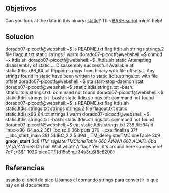 ## Objetivos
Can you look at the data in this binary: [static](https://mercury.picoctf.net/static/0f6ea599582dcce7b4f1ba94e3617baf/static)? This [BASH script](https://mercury.picoctf.net/static/0f6ea599582dcce7b4f1ba94e3617baf/ltdis.sh) might help!
## Solucion
dorado07-picoctf@webshell:~$ ls
README.txt  flag         ltdis.sh  strings    strings.2
file        flagout.txt  static    strings.1  warm
dorado07-picoctf@webshell:~$ chmod +x ltdis.sh 
dorado07-picoctf@webshell:~$ ./ltdis.sh static 
Attempting disassembly of static ...
Disassembly successful! Available at: static.ltdis.x86_64.txt
Ripping strings from binary with file offsets...
Any strings found in static have been written to static.ltdis.strings.txt with file offset
dorado07-picoctf@webshell:~$ sta
start-stop-daemon  stat               
dorado07-picoctf@webshell:~$ sttatic.ltdis.strings.txt
-bash: sttatic.ltdis.strings.txt: command not found
dorado07-picoctf@webshell:~$ static.ltdis.strings.txt
-bash: static.ltdis.strings.txt: command not found
dorado07-picoctf@webshell:~$ ls
README.txt  flag         ltdis.sh  static.ltdis.strings.txt  strings    strings.2
file        flagout.txt  static    static.ltdis.x86_64.txt   strings.1  warm
dorado07-picoctf@webshell:~$ static.ltdis.strings.txt
-bash: static.ltdis.strings.txt: command not found
dorado07-picoctf@webshell:~$ cat static.ltdis.strings.txt
    238 /lib64/ld-linux-x86-64.so.2
    361 libc.so.6
    36b puts
    370 __cxa_finalize
    37f __libc_start_main
    391 GLIBC_2.2.5
    39d _ITM_deregisterTMCloneTable
    3b9 __gmon_start__
    3c8 _ITM_registerTMCloneTable
    660 AWAVI
    667 AUATL
    6ba []A\A]A^A_
    6e8 Oh hai! Wait what? A flag? Yes, it's around here somewhere!
    7c7 ;*3$"
   1020 picoCTF{d15a5m_t34s3r_6f8c8200}
## Referencias
usando el shell de pico
Usamos el comando strings para convertir lo que hay en el documento

